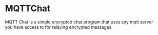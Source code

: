 # MQTTChat
MQTT Chat is s simple encrypted chat program that uses any mqtt server you have access to for relaying encrypted messages
